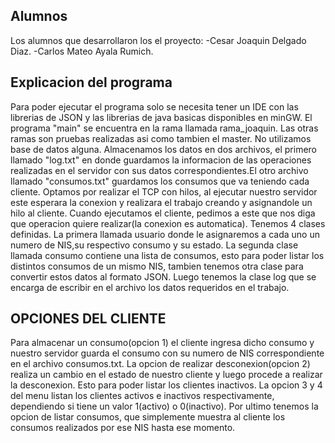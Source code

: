 ## Alumnos 

Los alumnos que desarrollaron los el proyecto:
   -Cesar Joaquin Delgado Diaz.
   -Carlos Mateo Ayala Rumich.

## Explicacion del programa 
Para poder ejecutar el programa solo se necesita tener un IDE con las librerias de JSON y las librerias de java basicas disponibles en minGW.
El programa "main" se encuentra en la rama llamada rama_joaquin. Las otras ramas son pruebas realizadas asi como tambien el master.
No utilizamos base de datos alguna. Almacenamos los datos en dos archivos, el primero llamado "log.txt" en donde guardamos la informacion de las operaciones realizadas en el servidor con sus datos correspondientes.El otro archivo llamado "consumos.txt"  guardamos los consumos que va teniendo cada cliente.
Optamos por realizar el TCP con hilos, al ejecutar nuestro servidor este esperara la conexion y realizara el trabajo creando y asignandole un hilo al cliente.
Cuando ejecutamos el cliente, pedimos a este que nos diga que operacion quiere realizar(la conexion es automatica).
Tenemos 4 clases definidas. La primera llamada usuario donde le asignaremos a cada uno un numero de NIS,su respectivo consumo y su estado. La segunda clase llamada consumo contiene una lista de consumos, esto para poder listar los distintos consumos de un mismo NIS, tambien tenemos otra clase para convertir estos datos al formato JSON.
Luego tenemos la clase log que se encarga de escribir en el archivo los datos requeridos en el trabajo.

## OPCIONES DEL CLIENTE
Para almacenar un consumo(opcion 1) el cliente ingresa dicho consumo y nuestro servidor guarda el consumo con su numero de NIS correspondiente en el archivo consumos.txt.
La opcion de realizar desconexion(opcion 2) realiza un cambio en el estado de nuestro cliente y luego procede a realizar la desconexion. Esto para poder listar los clientes inactivos.
La opcion 3 y 4 del menu listan los clientes activos e inactivos respectivamente, dependiendo si tiene un valor 1(activo) o 0(inactivo).
Por ultimo tenemos la opcion de listar consumos, que simplemente muestra al cliente los consumos realizados por ese NIS hasta ese momento.
